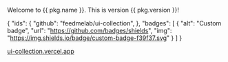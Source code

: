 Welcome to {{ pkg.name }}. This is version {{ pkg.version }}!

{
"ids": {
"github": "feedmelab/ui-collection",
},
"badges": [
{
"alt": "Custom badge",
"url": "https://github.com/badges/shields",
"img": "https://img.shields.io/badge/custom-badge-f39f37.svg"
}
]
}

<a href='https://ui-collection.vercel.app' target='_blank'>ui-collection.vercel.app</a>

